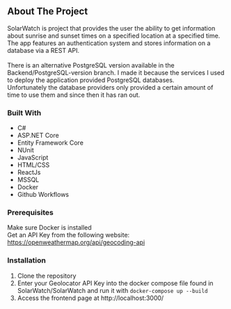 ## About The Project

SolarWatch is project that provides the user the ability to get information about sunrise and sunset times on a specified location at a specified time. </br>
The app features an authentication system and stores information on a database via a REST API.</br>
</br>
There is an alternative PostgreSQL version available in the Backend/PostgreSQL-version branch. I made it because the services I used to deploy the application provided PostgreSQL databases.</br>
Unfortunately the database providers only provided a certain amount of time to use them and since then it has ran out.


### Built With

* C#
* ASP.NET Core
* Entity Framework Core
* NUnit
* JavaScript
* HTML/CSS
* ReactJs
* MSSQL
* Docker
* Github Workflows




### Prerequisites

Make sure Docker is installed</br>
Get an API Key from the following website: https://openweathermap.org/api/geocoding-api

### Installation

1. Clone the repository
2. Enter your Geolocator API Key into the docker compose file found in SolarWatch/SolarWatch and run it with `docker-compose up --build`
3. Access the frontend page at http://localhost:3000/

